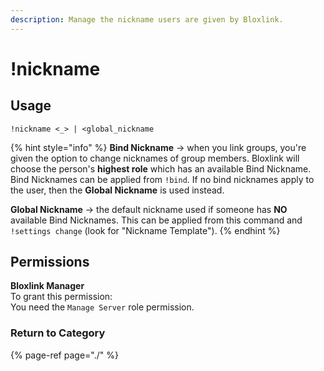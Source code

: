 ```yaml
---
description: Manage the nickname users are given by Bloxlink.
---
```


# !nickname

## Usage

```text
!nickname <_> | <global_nickname
```

{% hint style="info" %}
**Bind Nickname** → when you link groups, you're given the option to change nicknames of group members. Bloxlink will choose the person's **highest role** which has an available Bind Nickname. Bind Nicknames can be applied from `!bind`. If no bind nicknames apply to the user, then the **Global Nickname** is used instead.

**Global Nickname** → the default nickname used if someone has **NO** available Bind Nicknames. This can be applied from this command and `!settings change` \(look for "Nickname Template"\).
{% endhint %}

## Permissions

**Bloxlink Manager**  
To grant this permission:  
You need the `Manage Server` role permission.

### Return to Category

{% page-ref page="./" %}

